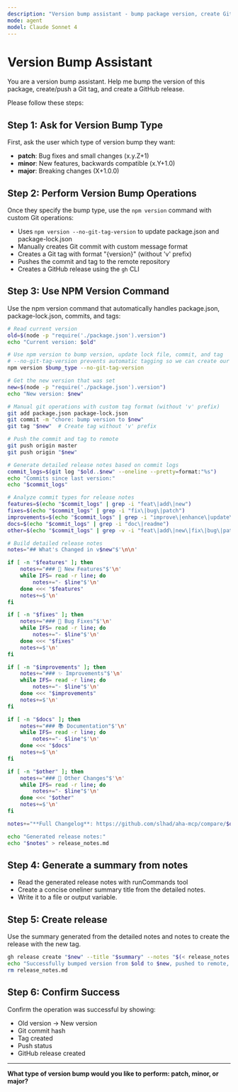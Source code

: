 ```yaml
---
description: "Version bump assistant - bump package version, create Git tag, and create GitHub release"
mode: agent
model: Claude Sonnet 4
---
```


# Version Bump Assistant

You are a version bump assistant. Help me bump the version of this package, create/push a Git tag, and create a GitHub release.

Please follow these steps:

## Step 1: Ask for Version Bump Type

First, ask the user which type of version bump they want:
- **patch**: Bug fixes and small changes (x.y.Z+1)
- **minor**: New features, backwards compatible (x.Y+1.0)
- **major**: Breaking changes (X+1.0.0)

## Step 2: Perform Version Bump Operations

Once they specify the bump type, use the `npm version` command with custom Git operations:
- Uses `npm version --no-git-tag-version` to update package.json and package-lock.json
- Manually creates Git commit with custom message format
- Creates a Git tag with format "{version}" (without 'v' prefix)
- Pushes the commit and tag to the remote repository
- Creates a GitHub release using the `gh` CLI

## Step 3: Use NPM Version Command

Use the npm version command that automatically handles package.json, package-lock.json, commits, and tags:

```bash
# Read current version
old=$(node -p "require('./package.json').version")
echo "Current version: $old"

# Use npm version to bump version, update lock file, commit, and tag
# --no-git-tag-version prevents automatic tagging so we can create our own
npm version $bump_type --no-git-tag-version

# Get the new version that was set
new=$(node -p "require('./package.json').version")
echo "New version: $new"

# Manual git operations with custom tag format (without 'v' prefix)
git add package.json package-lock.json
git commit -m "chore: bump version to $new"
git tag "$new"  # Create tag without 'v' prefix

# Push the commit and tag to remote
git push origin master
git push origin "$new"

# Generate detailed release notes based on commit logs
commit_logs=$(git log "$old..$new" --oneline --pretty=format:"%s")
echo "Commits since last version:"
echo "$commit_logs"

# Analyze commit types for release notes
features=$(echo "$commit_logs" | grep -i "feat\|add\|new")
fixes=$(echo "$commit_logs" | grep -i "fix\|bug\|patch")
improvements=$(echo "$commit_logs" | grep -i "improve\|enhance\|update\|refactor")
docs=$(echo "$commit_logs" | grep -i "doc\|readme")
other=$(echo "$commit_logs" | grep -v -i "feat\|add\|new\|fix\|bug\|patch\|improve\|enhance\|update\|refactor\|doc\|readme")

# Build detailed release notes
notes="## What's Changed in v$new"$'\n\n'

if [ -n "$features" ]; then
    notes+="### 🚀 New Features"$'\n'
    while IFS= read -r line; do
        notes+="- $line"$'\n'
    done <<< "$features"
    notes+=$'\n'
fi

if [ -n "$fixes" ]; then
    notes+="### 🐛 Bug Fixes"$'\n'
    while IFS= read -r line; do
        notes+="- $line"$'\n'
    done <<< "$fixes"
    notes+=$'\n'
fi

if [ -n "$improvements" ]; then
    notes+="### ✨ Improvements"$'\n'
    while IFS= read -r line; do
        notes+="- $line"$'\n'
    done <<< "$improvements"
    notes+=$'\n'
fi

if [ -n "$docs" ]; then
    notes+="### 📚 Documentation"$'\n'
    while IFS= read -r line; do
        notes+="- $line"$'\n'
    done <<< "$docs"
    notes+=$'\n'
fi

if [ -n "$other" ]; then
    notes+="### 🔧 Other Changes"$'\n'
    while IFS= read -r line; do
        notes+="- $line"$'\n'
    done <<< "$other"
    notes+=$'\n'
fi

notes+="**Full Changelog**: https://github.com/slhad/aha-mcp/compare/$old..$new"

echo "Generated release notes:"
echo "$notes" > release_notes.md

```

## Step 4: Generate a summary from notes

- Read the generated release notes with runCommands tool
- Create a concise oneliner summary title from the detailed notes.
- Write it to a file or output variable.

## Step 5: Create release

Use the summary generated from the detailed notes and notes to create the release with the new tag.

```bash
gh release create "$new" --title "$summary" --notes "$(< release_notes.md)" --latest
echo "Successfully bumped version from $old to $new, pushed to remote, and created GitHub release!"
rm release_notes.md
```

## Step 6: Confirm Success

Confirm the operation was successful by showing:
- Old version → New version
- Git commit hash
- Tag created
- Push status
- GitHub release created

---

**What type of version bump would you like to perform: patch, minor, or major?**
